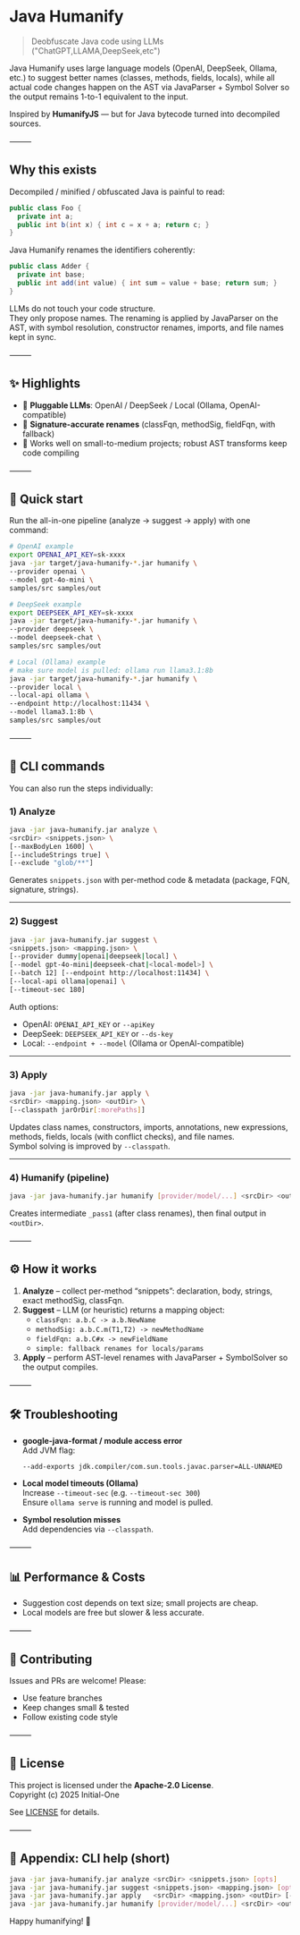 # Java Humanify
> Deobfuscate Java code using LLMs ("ChatGPT,LLAMA,DeepSeek,etc")

Java Humanify uses large language models (OpenAI, DeepSeek, Ollama, etc.) to suggest better names (classes, methods, fields, locals), while all actual code changes happen on the AST via JavaParser + Symbol Solver so the output remains 1-to-1 equivalent to the input.

Inspired by **HumanifyJS** — but for Java bytecode turned into decompiled sources.

⸻

## Why this exists

Decompiled / minified / obfuscated Java is painful to read:

```java
public class Foo {
  private int a;
  public int b(int x) { int c = x + a; return c; }
}
```

Java Humanify renames the identifiers coherently:

```java
public class Adder {
  private int base;
  public int add(int value) { int sum = value + base; return sum; }
}
```

LLMs do not touch your code structure.  
They only propose names. The renaming is applied by JavaParser on the AST, with symbol resolution, constructor renames, imports, and file names kept in sync.

⸻

## ✨ Highlights

- 🧠 **Pluggable LLMs**: OpenAI / DeepSeek / Local (Ollama, OpenAI-compatible)  
- 🧩 **Signature-accurate renames** (classFqn, methodSig, fieldFqn, with fallback)  
- 🧪 Works well on small-to-medium projects; robust AST transforms keep code compiling  

⸻

## 🚀 Quick start

Run the all-in-one pipeline (analyze → suggest → apply) with one command:

```bash
# OpenAI example
export OPENAI_API_KEY=sk-xxxx
java -jar target/java-humanify-*.jar humanify \
--provider openai \
--model gpt-4o-mini \
samples/src samples/out
```

```bash
# DeepSeek example
export DEEPSEEK_API_KEY=sk-xxxx
java -jar target/java-humanify-*.jar humanify \
--provider deepseek \
--model deepseek-chat \
samples/src samples/out
```

```bash
# Local (Ollama) example
# make sure model is pulled: ollama run llama3.1:8b    
java -jar target/java-humanify-*.jar humanify \
--provider local \
--local-api ollama \
--endpoint http://localhost:11434 \
--model llama3.1:8b \
samples/src samples/out
```

⸻

## 🔧 CLI commands

You can also run the steps individually:

### 1) Analyze
```bash
java -jar java-humanify.jar analyze \
<srcDir> <snippets.json> \
[--maxBodyLen 1600] \
[--includeStrings true] \
[--exclude "glob/**"]
```

Generates `snippets.json` with per-method code & metadata (package, FQN, signature, strings).

---

### 2) Suggest
```bash
java -jar java-humanify.jar suggest \
<snippets.json> <mapping.json> \
[--provider dummy|openai|deepseek|local] \
[--model gpt-4o-mini|deepseek-chat|<local-model>] \
[--batch 12] [--endpoint http://localhost:11434] \
[--local-api ollama|openai] \
[--timeout-sec 180] 
```

Auth options:  
- OpenAI: `OPENAI_API_KEY` or `--apiKey`  
- DeepSeek: `DEEPSEEK_API_KEY` or `--ds-key`  
- Local: `--endpoint + --model` (Ollama or OpenAI-compatible)  

---

### 3) Apply
```bash
java -jar java-humanify.jar apply \
<srcDir> <mapping.json> <outDir> \
[--classpath jarOrDir[:morePaths]]
```

Updates class names, constructors, imports, annotations, new expressions, methods, fields, locals (with conflict checks), and file names.  
Symbol solving is improved by `--classpath`.

---

### 4) Humanify (pipeline)
```bash
java -jar java-humanify.jar humanify [provider/model/...] <srcDir> <outDir>
```

Creates intermediate `_pass1` (after class renames), then final output in `<outDir>`.

⸻

## ⚙️ How it works

1. **Analyze** – collect per-method “snippets”: declaration, body, strings, exact methodSig, classFqn.  
2. **Suggest** – LLM (or heuristic) returns a mapping object:  
   - `classFqn: a.b.C -> a.b.NewName`  
   - `methodSig: a.b.C.m(T1,T2) -> newMethodName`  
   - `fieldFqn: a.b.C#x -> newFieldName`  
   - `simple: fallback renames for locals/params`  
3. **Apply** – perform AST-level renames with JavaParser + SymbolSolver so the output compiles.

⸻

## 🛠️ Troubleshooting

- **google-java-format / module access error**  
  Add JVM flag:  
  ```bash
  --add-exports jdk.compiler/com.sun.tools.javac.parser=ALL-UNNAMED
  ```

- **Local model timeouts (Ollama)**  
  Increase `--timeout-sec` (e.g. `--timeout-sec 300`)  
  Ensure `ollama serve` is running and model is pulled.

- **Symbol resolution misses**  
  Add dependencies via `--classpath`.  

⸻

## 📊 Performance & Costs

- Suggestion cost depends on text size; small projects are cheap.  
- Local models are free but slower & less accurate.  

⸻

## 🤝 Contributing

Issues and PRs are welcome! Please:  
- Use feature branches  
- Keep changes small & tested  
- Follow existing code style  

⸻

## 📜 License

This project is licensed under the **Apache-2.0 License**.  
Copyright (c) 2025 Initial-One  

See [LICENSE](./LICENSE) for details.

⸻

## 📎 Appendix: CLI help (short)

```bash
java -jar java-humanify.jar analyze <srcDir> <snippets.json> [opts]
java -jar java-humanify.jar suggest <snippets.json> <mapping.json> [opts]
java -jar java-humanify.jar apply   <srcDir> <mapping.json> <outDir> [--classpath ...]
java -jar java-humanify.jar humanify [provider/model/...] <srcDir> <outDir>
```

Happy humanifying! 🎉
